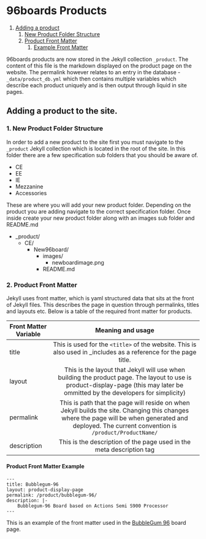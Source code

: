 # 96boards Products

1. [Adding a product](#adding-a-product)
    1. [New Product Folder Structure](#product-folder-structure)
    2. [Product Front Matter](#product-front-matter)
        1. [Example Front Matter](#product-example-front-matter)

96boards products are now stored in the Jekyll collection `_product`. The content of this file is the markdown displayed on the product page on the website. The permalink however relates to an entry in the database  - `_data/product_db.yml` which then contains multiple variables which describe each product uniquely and is then output through liquid in site pages.

## Adding a product to the site. <a name="adding-a-product"></a>

### 1. New Product Folder Structure <a name="product-folder-structure"></a>
In order to add a new product to the site first you must navigate to the `_product` Jekyll collection which is located in the root of the site. In this folder there are a few specification sub folders that you should be aware of.

* CE
* EE
* IE
* Mezzanine
* Accessories

These are where you will add your new product folder. Depending on the product you are adding navigate to the correct specification folder. Once inside create your new product folder along with an images sub folder and README.md

* \_product/
    * CE/
        * New96board/
            * images/
                * newboardimage.png
            * README.md

### 2. Product Front Matter <a name="product-front-matter"></a>
Jekyll uses front matter, which is yaml structured data that sits at the front of Jekyll files. This describes the page in question through permalinks, titles and layouts etc. Below is a table of the required front matter for products.

|    Front Matter Variable    |                Meaning and usage                           |
|-----------------------------|:----------------------------------------------------------:|
| title                       | This is used for the `<title>` of the website. This is also used in _includes as a reference for the page title.               |
| layout                      | This is the layout that Jekyll will use when building the product page. The layout to use is product-display-page (this may later be ommitted by the developers for simplicity)                |
| permalink                   | This is path that the page will reside on when Jekyll builds the site. Changing this changes where the page will be when generated and deployed. The current convention is `/product/ProductName/` |
| description                 | This is the description of the page used in the meta description tag |


#### Product Front Matter Example <a name="product-example-front-matter"></a>
```
---
title: Bubblegum-96
layout: product-display-page
permalink: /product/bubblegum-96/
description: |-
    Bubblegum-96 Board based on Actions Semi S900 Processor
---
```

This is an example of the front matter used in the [BubbleGum 96](http://www.96boards.org/product/bubblegum-96/) board page.
